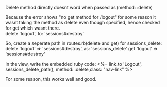 Delete method directly doesnt word when passed as (method: :delete)

Because the error shows "no get method for /logout" for some reason it wasnt taking the method as delete even though specified, hence checked for get which wasnt there.   
    delete 'logout', to: 'sessions#destroy'

So, create a seperate path in routes.rb(delete and get) for sessions_delete:
    delete 'logout' => 'sessions#destroy', as: 'sessions_delete'
    get 'logout' => 'sessions#destroy'

In the view, write the embedded ruby code:
            <%= link_to 'Logout', sessions_delete_path(), method: :delete,class: "nav-link" %>

For some reason, this works well and good.

